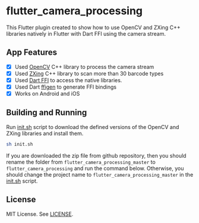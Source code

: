 # flutter_camera_processing

This Flutter plugin created to show how to use OpenCV and ZXing C++ libraries natively in Flutter with Dart FFI using the camera stream.

## App Features

- [X] Used [OpenCV](https://github.com/opencv/opencv) C++ library to process the camera stream
- [X] Used [ZXing](https://github.com/nu-book/zxing-cpp) C++ library to scan more than 30 barcode types
- [X] Used [Dart FFI](https://pub.dev/packages/ffi) to access the native libraries.
- [X] Used Dart [ffigen](https://pub.dev/packages/ffigen) to generate FFI bindings
- [X] Works on Android and iOS

## Building and Running

Run [init.sh](https://github.com/khoren93/flutter_camera_processing/blob/master/init.sh) script to download the defined versions of the OpenCV and ZXing libraries and install them.

```sh
sh init.sh
```

If you are downloaded the zip file from github repository, then you should rename the folder from `flutter_camera_processing_master` to `flutter_camera_processing` and run the command below. 
Otherwise, you should change the project name to `flutter_camera_processing_master` in the [init.sh](https://github.com/khoren93/flutter_camera_processing/blob/master/init.sh) script.

## License

MIT License. See [LICENSE](https://github.com/khoren93/flutter_camera_processing/blob/master/LICENSE).
